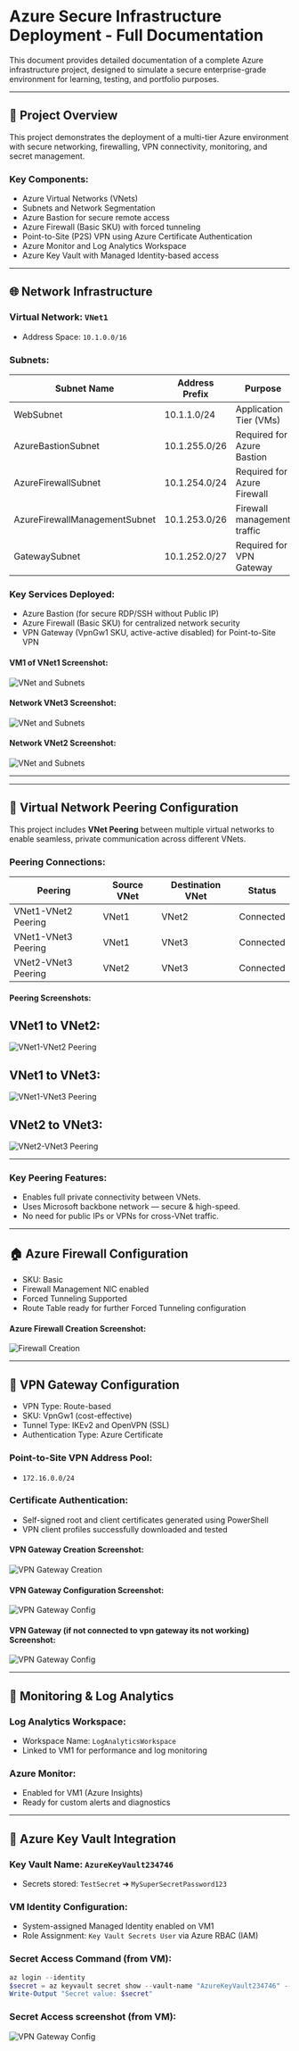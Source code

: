 # Azure Secure Infrastructure Deployment - Full Documentation

This document provides detailed documentation of a complete Azure infrastructure project, designed to simulate a secure enterprise-grade environment for learning, testing, and portfolio purposes.

---

## 🔢 Project Overview

This project demonstrates the deployment of a multi-tier Azure environment with secure networking, firewalling, VPN connectivity, monitoring, and secret management.

### Key Components:

- Azure Virtual Networks (VNets)
- Subnets and Network Segmentation
- Azure Bastion for secure remote access
- Azure Firewall (Basic SKU) with forced tunneling
- Point-to-Site (P2S) VPN using Azure Certificate Authentication
- Azure Monitor and Log Analytics Workspace
- Azure Key Vault with Managed Identity-based access

---

## 🌐 Network Infrastructure

### Virtual Network: `VNet1`

- Address Space: `10.1.0.0/16`

### Subnets:

| Subnet Name                   | Address Prefix | Purpose                     |
| ----------------------------- | -------------- | --------------------------- |
| WebSubnet                     | 10.1.1.0/24    | Application Tier (VMs)      |
| AzureBastionSubnet            | 10.1.255.0/26  | Required for Azure Bastion  |
| AzureFirewallSubnet           | 10.1.254.0/24  | Required for Azure Firewall |
| AzureFirewallManagementSubnet | 10.1.253.0/26  | Firewall management traffic |
| GatewaySubnet                 | 10.1.252.0/27  | Required for VPN Gateway    |

### Key Services Deployed:

- Azure Bastion (for secure RDP/SSH without Public IP)
- Azure Firewall (Basic SKU) for centralized network security
- VPN Gateway (VpnGw1 SKU, active-active disabled) for Point-to-Site VPN
#### VM1 of VNet1 Screenshot:

![VNet and Subnets](../files/VM1_CREATE.png)


#### Network VNet3 Screenshot:

![VNet and Subnets](../files/VNET3_create.png)

#### Network VNet2 Screenshot:

![VNet and Subnets](../files/VNet2_Create.png)

---
---

## 🔗 Virtual Network Peering Configuration

This project includes **VNet Peering** between multiple virtual networks to enable seamless, private communication across different VNets.

### Peering Connections:
| Peering | Source VNet | Destination VNet | Status   |
|---------|-------------|------------------|----------|
| VNet1-VNet2 Peering | VNet1 | VNet2 | Connected |
| VNet1-VNet3 Peering | VNet1 | VNet3 | Connected |
| VNet2-VNet3 Peering | VNet2 | VNet3 | Connected |

#### Peering Screenshots:
## VNet1 to VNet2:
![VNet1-VNet2 Peering](../files/VNET1-VNET2_PEERING.png)

## VNet1 to VNet3:
![VNet1-VNet3 Peering](../files/VNET2-VNET3_PEERING.png)

## VNet2 to VNet3:
![VNet2-VNet3 Peering](../files/VNET2-VNET3_PEERING.png)


---

### Key Peering Features:
- Enables full private connectivity between VNets.
- Uses Microsoft backbone network — secure & high-speed.
- No need for public IPs or VPNs for cross-VNet traffic.

---

## 🏠 Azure Firewall Configuration

- SKU: Basic
- Firewall Management NIC enabled
- Forced Tunneling Supported
- Route Table ready for further Forced Tunneling configuration

#### Azure Firewall Creation Screenshot:

![Firewall Creation](../files/FIREWALLCREATE.png)

---

## 🏡 VPN Gateway Configuration

- VPN Type: Route-based
- SKU: VpnGw1 (cost-effective)
- Tunnel Type: IKEv2 and OpenVPN (SSL)
- Authentication Type: Azure Certificate

### Point-to-Site VPN Address Pool:

- `172.16.0.0/24`

### Certificate Authentication:

- Self-signed root and client certificates generated using PowerShell
- VPN client profiles successfully downloaded and tested

#### VPN Gateway Creation Screenshot:

![VPN Gateway Creation](../files/VIRTUAL_NETWORK_GATEWAY_CREATE.png)

#### VPN Gateway Configuration Screenshot:

![VPN Gateway Config](../files/VPNGATEWAY_P2S_CONFIG.png)

#### VPN Gateway (if not connected to vpn gateway its not working) Screenshot:

![VPN Gateway Config](../files/vpngateway_disabled_failing_connecting.png)


---

## 🔹 Monitoring & Log Analytics

### Log Analytics Workspace:

- Workspace Name: `LogAnalyticsWorkspace`
- Linked to VM1 for performance and log monitoring

### Azure Monitor:

- Enabled for VM1 (Azure Insights)
- Ready for custom alerts and diagnostics

---

## 🔐 Azure Key Vault Integration

### Key Vault Name: `AzureKeyVault234746`

- Secrets stored: `TestSecret` ➔ `MySuperSecretPassword123`

### VM Identity Configuration:

- System-assigned Managed Identity enabled on VM1
- Role Assignment: `Key Vault Secrets User` via Azure RBAC (IAM)

### Secret Access Command (from VM):

```powershell
az login --identity
$secret = az keyvault secret show --vault-name "AzureKeyVault234746" --name "TestSecret" --query "value" -o tsv
Write-Output "Secret value: $secret"
```

### Secret Access screenshot (from VM):

![VPN Gateway Config](../files/keyvault_password_listing.png)



